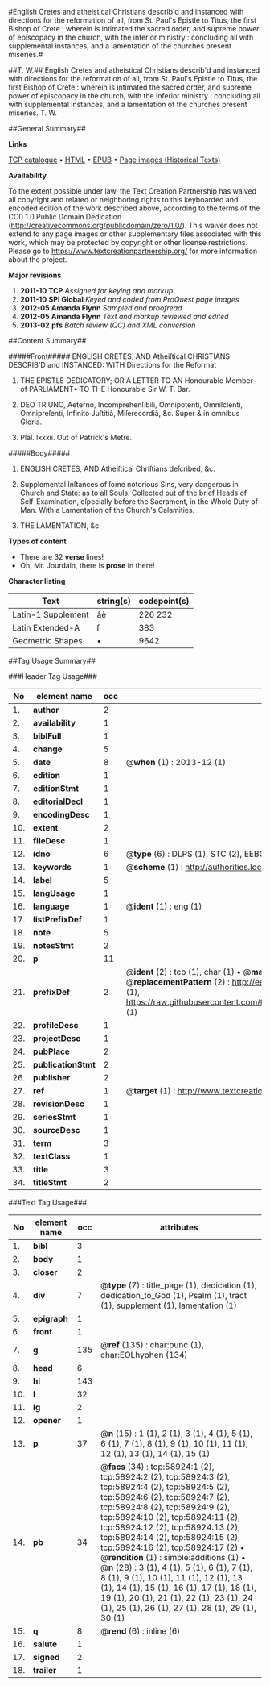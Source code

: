 #English Cretes and atheistical Christians describ'd and instanced with directions for the reformation of all, from St. Paul's Epistle to Titus, the first Bishop of Crete : wherein is intimated the sacred order, and supreme power of episcopacy in the church, with the inferior ministry : concluding all with supplemental instances, and a lamentation of the churches present miseries.#

##T. W.##
English Cretes and atheistical Christians describ'd and instanced with directions for the reformation of all, from St. Paul's Epistle to Titus, the first Bishop of Crete : wherein is intimated the sacred order, and supreme power of episcopacy in the church, with the inferior ministry : concluding all with supplemental instances, and a lamentation of the churches present miseries.
T. W.

##General Summary##

**Links**

[TCP catalogue](http://www.ota.ox.ac.uk/tcp/)  • 
[HTML](http://tei.it.ox.ac.uk/tcp/Texts-HTML/free/A65/A65331.html)  • 
[EPUB](http://tei.it.ox.ac.uk/tcp/Texts-EPUB/free/A65/A65331.epub) • 
[Page images (Historical Texts)](https://historicaltexts.jisc.ac.uk/eebo-12292553e)

**Availability**

To the extent possible under law, the Text Creation Partnership has waived all copyright and related or neighboring rights to this keyboarded and encoded edition of the work described above, according to the terms of the CC0 1.0 Public Domain Dedication (http://creativecommons.org/publicdomain/zero/1.0/). This waiver does not extend to any page images or other supplementary files associated with this work, which may be protected by copyright or other license restrictions. Please go to https://www.textcreationpartnership.org/ for more information about the project.

**Major revisions**

1. __2011-10__ __TCP__ *Assigned for keying and markup*
1. __2011-10__ __SPi Global__ *Keyed and coded from ProQuest page images*
1. __2012-05__ __Amanda Flynn__ *Sampled and proofread*
1. __2012-05__ __Amanda Flynn__ *Text and markup reviewed and edited*
1. __2013-02__ __pfs__ *Batch review (QC) and XML conversion*

##Content Summary##

#####Front#####
ENGLISH CRETES, AND Atheiſtical CHRISTIANS DESCRIB'D and INSTANCED: WITH Directions for the Reformat
1. THE EPISTLE DEDICATORY; OR A LETTER TO AN Honourable Member of PARLIAMENT▪ TO THE Honourable Sir W. T. Bar.

1. DEO TRIUNO, Aeterno, Incomprehenſibili, Omnipotenti, Omniſcienti, Omnipreſenti, Infinito Juſtitiâ, Miſerecordiâ, &c. Super & in omnibus Gloria.

1. Pſal. lxxxii. Out of Patrick's Metre.

#####Body#####

1. ENGLISH CRETES, AND Atheiſtical Chriſtians deſcribed, &c.

1. Supplemental Inſtances of ſome notorious Sins, very dangerous in Church and State: as to all Souls. Collected out of the brief Heads of Self-Examination, eſpecially before the Sacrament, in the Whole Duty of Man. With a Lamentation of the Church's Calamities.

1. THE LAMENTATION, &c.

**Types of content**

  * There are 32 **verse** lines!
  * Oh, Mr. Jourdain, there is **prose** in there!

**Character listing**


|Text|string(s)|codepoint(s)|
|---|---|---|
|Latin-1 Supplement|âè|226 232|
|Latin Extended-A|ſ|383|
|Geometric Shapes|▪|9642|

##Tag Usage Summary##

###Header Tag Usage###

|No|element name|occ|attributes|
|---|---|---|---|
|1.|__author__|2||
|2.|__availability__|1||
|3.|__biblFull__|1||
|4.|__change__|5||
|5.|__date__|8| @__when__ (1) : 2013-12 (1)|
|6.|__edition__|1||
|7.|__editionStmt__|1||
|8.|__editorialDecl__|1||
|9.|__encodingDesc__|1||
|10.|__extent__|2||
|11.|__fileDesc__|1||
|12.|__idno__|6| @__type__ (6) : DLPS (1), STC (2), EEBO-CITATION (1), OCLC (1), VID (1)|
|13.|__keywords__|1| @__scheme__ (1) : http://authorities.loc.gov/ (1)|
|14.|__label__|5||
|15.|__langUsage__|1||
|16.|__language__|1| @__ident__ (1) : eng (1)|
|17.|__listPrefixDef__|1||
|18.|__note__|5||
|19.|__notesStmt__|2||
|20.|__p__|11||
|21.|__prefixDef__|2| @__ident__ (2) : tcp (1), char (1)  •  @__matchPattern__ (2) : ([0-9\-]+):([0-9IVX]+) (1), (.+) (1)  •  @__replacementPattern__ (2) : http://eebo.chadwyck.com/downloadtiff?vid=$1&page=$2 (1), https://raw.githubusercontent.com/textcreationpartnership/Texts/master/tcpchars.xml#$1 (1)|
|22.|__profileDesc__|1||
|23.|__projectDesc__|1||
|24.|__pubPlace__|2||
|25.|__publicationStmt__|2||
|26.|__publisher__|2||
|27.|__ref__|1| @__target__ (1) : http://www.textcreationpartnership.org/docs/. (1)|
|28.|__revisionDesc__|1||
|29.|__seriesStmt__|1||
|30.|__sourceDesc__|1||
|31.|__term__|3||
|32.|__textClass__|1||
|33.|__title__|3||
|34.|__titleStmt__|2||


###Text Tag Usage###

|No|element name|occ|attributes|
|---|---|---|---|
|1.|__bibl__|3||
|2.|__body__|1||
|3.|__closer__|2||
|4.|__div__|7| @__type__ (7) : title_page (1), dedication (1), dedication_to_God (1), Psalm (1), tract (1), supplement (1), lamentation (1)|
|5.|__epigraph__|1||
|6.|__front__|1||
|7.|__g__|135| @__ref__ (135) : char:punc (1), char:EOLhyphen (134)|
|8.|__head__|6||
|9.|__hi__|143||
|10.|__l__|32||
|11.|__lg__|2||
|12.|__opener__|1||
|13.|__p__|37| @__n__ (15) : 1 (1), 2 (1), 3 (1), 4 (1), 5 (1), 6 (1), 7 (1), 8 (1), 9 (1), 10 (1), 11 (1), 12 (1), 13 (1), 14 (1), 15 (1)|
|14.|__pb__|34| @__facs__ (34) : tcp:58924:1 (2), tcp:58924:2 (2), tcp:58924:3 (2), tcp:58924:4 (2), tcp:58924:5 (2), tcp:58924:6 (2), tcp:58924:7 (2), tcp:58924:8 (2), tcp:58924:9 (2), tcp:58924:10 (2), tcp:58924:11 (2), tcp:58924:12 (2), tcp:58924:13 (2), tcp:58924:14 (2), tcp:58924:15 (2), tcp:58924:16 (2), tcp:58924:17 (2)  •  @__rendition__ (1) : simple:additions (1)  •  @__n__ (28) : 3 (1), 4 (1), 5 (1), 6 (1), 7 (1), 8 (1), 9 (1), 10 (1), 11 (1), 12 (1), 13 (1), 14 (1), 15 (1), 16 (1), 17 (1), 18 (1), 19 (1), 20 (1), 21 (1), 22 (1), 23 (1), 24 (1), 25 (1), 26 (1), 27 (1), 28 (1), 29 (1), 30 (1)|
|15.|__q__|8| @__rend__ (6) : inline (6)|
|16.|__salute__|1||
|17.|__signed__|2||
|18.|__trailer__|1||

